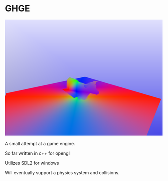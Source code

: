 # GHGE

![image](cowvisualizer.png)

A small attempt at a game engine.

So far written in c++ for opengl

Utilizes SDL2 for windows

Will eventually support a physics system and collisions.
